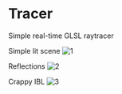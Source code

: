 # Tracer
Simple real-time GLSL raytracer

Simple lit scene
![1](https://i.imgur.com/GnDAei3.png)

Reflections
![2](https://i.imgur.com/smb5h6N.png)

Crappy IBL
![3](https://i.imgur.com/vNyRzwO.png)
